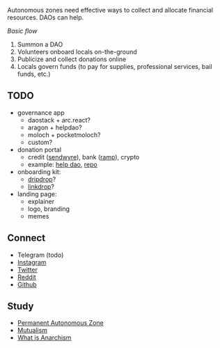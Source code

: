 Autonomous zones need effective ways to collect and allocate financial resources. DAOs can help. 

*Basic flow*

1. Summon a DAO
2. Volunteers onboard locals on-the-ground
3. Publicize and collect donations online
4. Locals govern funds (to pay for supplies, professional services, bail funds, etc.)

## TODO
- governance app
  - daostack + arc.react?
  - aragon + helpdao?
  - moloch + pocketmoloch?
  - custom?
- donation portal
  - credit ([sendwyre](https://www.sendwyre.com/)), bank ([ramp](https://instant.ramp.network/)), crypto
  - example: [help dao](https://app.helpdao.org/squad/5ebaea25da66150012012ec2), [repo](https://github.com/helpdao/donation-portal)
- onboarding kit: 
  - [dripdrop](https://github.com/lexDAO/dripDrop)?
  - [linkdrop](https://linkdrop.io/)?
- landing page:
  - explainer
  - logo, branding
  - memes

## Connect

- Telegram (todo)
- [Instagram](https://www.instagram.com/autonozone/)
- [Twitter](https://twitter.com/autonozone)
- [Reddit](https://reddit.com/r/autonozone)
- [Github](https://github.com/autonozone)

## Study

- [Permanent Autonomous Zone](https://en.wikipedia.org/wiki/Permanent_autonomous_zone)
- [Mutualism](https://en.wikipedia.org/wiki/Mutualism_(economic_theory))
- [What is Anarchism](https://www.youtube.com/watch?v=ZzEl5RIMp7M&list=PLCcemL_x8RtdtFuib1Wl6VwyuYOEDb5Wv&index=1)
